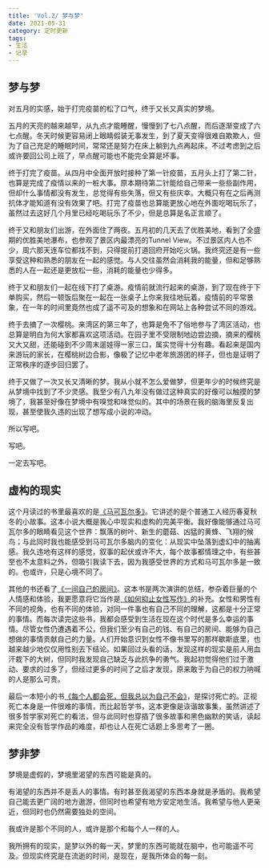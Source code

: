 ```yaml
---
title: 'Vol.2/ 梦与梦'
date: 2021-05-31
category: 定时更新
tags:
- 生活
- 记录
---
```


## 梦与梦

对五月的实感，始于打完疫苗的松了口气，终于又长又真实的梦境。

五月的天亮的越来越早，从九点才能睡醒，慢慢到了七八点醒，而后逐渐变成了六七点醒。冬天时候更容易闭上眼睛假装无事发生，到了夏天变得很难自欺欺人，但为了自己充足的睡眠时间，常常还是努力在床上躺到九点再起床。不过考虑到之后或许要回公司上班了，早点醒可能也不能完全算是坏事。

终于打完了疫苗。从四月中全面开放时接种了第一针疫苗，五月头上打了第二针，也算是完成了疫情以来的一桩大事。原本期待第二针能给自己带来一些些副作用，但却什么事情都没有发生，总觉得有些失落，但又有些庆幸。大概只有在之后再测抗体才能知道有没有效果了吧。打完了疫苗也总算能更放心地在外面吃喝玩乐了，虽然过去这好几个月里已经吃喝玩乐了不少，但是总算是名正言顺了。

<!--more-->

终于又和朋友们出游，在外面住了两夜。五月初的几天去了优胜美地，看到了全盛期的优胜美地瀑布，也参观了景区内最漂亮的Tunnel View。不过景区内人也不少，周六那天连车位都找不到，只得提前打道回府开始吃火锅。我终究还是有一些享受这种和熟悉的朋友在一起的感觉。与人交往虽然会消耗我的能量，但和足够熟悉的人在一起还是更放松一些，消耗的能量也少得多。

终于又和朋友们一起在线下打了桌游。疫情前就流行起来的桌游，到了现在终于下单购买，然后一顿饭后聚在一起在一张桌子上你来我往地玩着。疫情前的平常景象，在一年的时间里竟然也成了遥不可及的想象和在网站上各种尝试不同的游戏。

终于去摘了一次樱桃。来湾区的第三年了，也算是免不了俗地参与了湾区活动，也总算是明白为何大家都喜欢这项活动。在园子里不受限制地边尝边摘，摘来的樱桃又大又甜，还能碰到不少周末遛娃得一家三口，属实觉得十分有趣。看起来是国内来游玩的家长，在樱桃树边合影，像极了记忆中老年旅游团的样子，但也是证明了正常秩序的逐步回归罢了。

终于又做了一次又长又清晰的梦。我从小就不怎么爱做梦，但更年少的时候终究是从梦境中找到了不少灵感。我至少有八九年没有做过这种真实的好像可以触摸的梦境了，我甚至好像在梦境中有嗅觉和味觉似的。其中的场景在我的脑海里反复出现，甚至使我久违的出现了想写成小说的冲动。

所以写吧。

写吧。

一定去写吧。



## 虚构的现实

这个月读过的书里最喜欢的是[《马可瓦尔多》](https://book.douban.com/subject/34799583/)。它讲述的是个普通工人经历春夏秋冬的小故事。这本小说大概是我心中现实和虚构的完美平衡。我好像能够通过马可瓦尔多的眼睛看见这个世界：飘落的树叶、新生的蘑菇、凶猛的黄蜂、飞翔的候鸟；与此同时我也能感受到马可瓦尔多脑内的变化：从现实中坠落到虚幻中的抽离感。我久违地有这样的感觉，叙事的起伏或许不大，每个故事都情理之中，有些甚至也不太意料之外，但吸引我读下去，因为我感受世界的方式和马可瓦尔多是一致的。也或许，只是心境不同了。

其他的书还看了[《一间自己的房间》](https://book.douban.com/subject/25844144/)。这本书是两次演讲的总结，参杂着巨量的个人情感和体验，我更愿意将它当作是[《如何抑止女性写作》](https://book.douban.com/subject/35229199/)的补充。女性和男性有不同的视角，也有不同的体验，对同一件事也有自己不同的理解，这都是十分正常的事情。而每次读完这些书，我都会感受到生活在现在这个时代是多么幸运的事情。尽管女性仍遭遇着不公，但我们至少有自己的钱、有自己的房间、能够为自己想做的事情贡献自己的力量。人们开始意识到女性不像书里写的那样歇斯底里，也越来越少地仅仅用性别去下结论。如果回过头看的话，发现这样的现实是前人用血汗栽下的大树，但同时我发现自己缺乏与此抗争的勇气。我起初觉得他们过于激动、要求的过多了，但经过更多的时间了之后才发现，原来敢于为自己的权力呐喊的人是那么可贵。

最后一本短小的书[《每个人都会死，但我总以为自己不会》](https://book.douban.com/subject/25718139/)，是探讨死亡的。正视死亡本身是一件很难的事情，而比起哲学书，这本更像是诙谐故事集，虽然讲述了很多哲学家对死亡的看法，但与此同时也穿插了很多故事和黑色幽默的笑话，读起来完全没有哲学作品的难度，却也让人在死亡话题上多思考了一圈。

## 梦非梦

梦境是虚假的，梦境里渴望的东西可能是真的。

有渴望的东西并不是丢人的事情。有时甚至我渴望的东西本身就是矛盾的。我希望自己能去更广阔的地方遨游，但同时也希望有地方安定地生活。我希望与他人更亲近，但同时也仍然需要独处的空间。

我或许是那个不同的人，或许是那个和每个人一样的人。

我所拥有的现实，是梦以外的每一天，梦里的东西可能就在脑中，也可能遥不可及。但现实终究是在流逝的时间，是现在，是我所体会的每一刻。